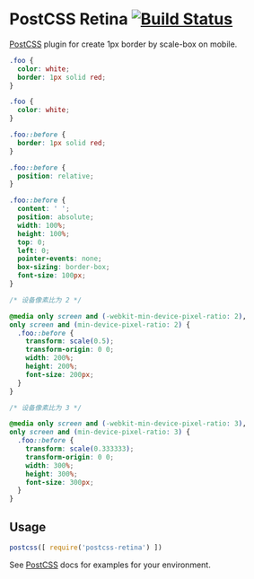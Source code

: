 # PostCSS Retina [![Build Status][ci-img]][ci]

[PostCSS] plugin for create 1px border by scale-box on mobile.

[PostCSS]: https://github.com/postcss/postcss
[ci-img]:  https://travis-ci.org/ziphwy/postcss-retina.svg
[ci]:      https://travis-ci.org/ziphwy/postcss-retina

```css
.foo {
  color: white;
  border: 1px solid red;
}
```

```css
.foo {
  color: white;
}

.foo::before {
  border: 1px solid red;
}

.foo::before {
  position: relative;
}

.foo::before {
  content: ' ';
  position: absolute;
  width: 100%;
  height: 100%;
  top: 0;
  left: 0;
  pointer-events: none;
  box-sizing: border-box;
  font-size: 100px;
}

/* 设备像素比为 2 */

@media only screen and (-webkit-min-device-pixel-ratio: 2), 
only screen and (min-device-pixel-ratio: 2) {
  .foo::before {
    transform: scale(0.5);
    transform-origin: 0 0;
    width: 200%;
    height: 200%;
    font-size: 200px;
  }
}

/* 设备像素比为 3 */

@media only screen and (-webkit-min-device-pixel-ratio: 3), 
only screen and (min-device-pixel-ratio: 3) {
  .foo::before {
    transform: scale(0.333333);
    transform-origin: 0 0;
    width: 300%;
    height: 300%;
    font-size: 300px;
  }
}
```

## Usage

```js
postcss([ require('postcss-retina') ])
```

See [PostCSS] docs for examples for your environment.
